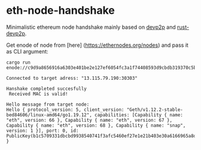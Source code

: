 # eth-node-handshake

Minimalistic ethereum node handshake mainly based on [devp2p](https://github.com/ethereum/devp2p) and [rust-devp2p](https://github.com/vorot93/devp2p).

Get enode of node from [here] (https://ethernodes.org/nodes) and pass it as CLI argument:
```
cargo run enode://c9d9a8656916a6303e401be2e127ef6054fc3a1f74408593d9cbdb319370c5b13ee98b0d9ef6b7f22a45bec50598a696aa4770cbb9f1109e6ef82ed4d4bea26c@13.115.79.190:30303

Connected to target adress: "13.115.79.190:30303"

Hanshake completed succesfully
 Received MAC is valid!

Hello message from target node:
Hello { protocol_version: 5, client_version: "Geth/v1.12.2-stable-bed84606/linux-amd64/go1.19.12", capabilities: [Capability { name: "eth", version: 66 }, Capability { name: "eth", version: 67 }, Capability { name: "eth", version: 68 }, Capability { name: "snap", version: 1 }], port: 0, id: PublicKey(b1c5709331dbcbd9938540741f3afc5460ef27e1e21b403e30a6166965a8d9c96ca2bed4d42ef86e9e10f1b9cb7047aa96a69805c5be452af2b7f69e0d8be93e) }
```
